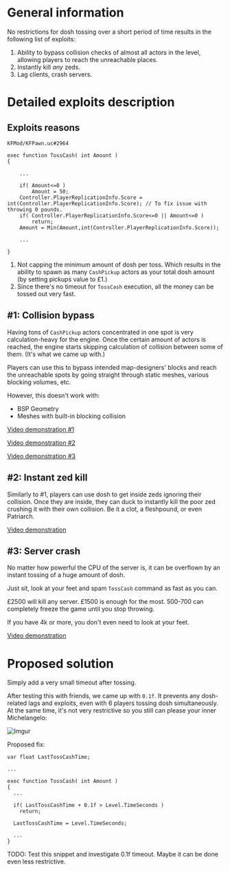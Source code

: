 # General information

No restrictions for dosh tossing over a short period of time results in the following list of exploits:

1. Ability to bypass collision checks of almost all actors in the level, allowing players to reach the unreachable places.
2. Instantly kill *any* zeds.
3. Lag clients, crash servers.

# Detailed exploits description

## Exploits reasons

`KFMod/KFPawn.uc#2964`

```unrealscript
exec function TossCash( int Amount )
{

    ...

    if( Amount<=0 )
        Amount = 50;
    Controller.PlayerReplicationInfo.Score = int(Controller.PlayerReplicationInfo.Score); // To fix issue with throwing 0 pounds.
    if( Controller.PlayerReplicationInfo.Score<=0 || Amount<=0 )
        return;
    Amount = Min(Amount,int(Controller.PlayerReplicationInfo.Score));

    ...

}
```

1. Not capping the minimum amount of dosh per toss. Which results in the ability to spawn as many `CashPickup` actors as your total dosh amount (by setting pickups value to £1.)
2. Since there's no timeout for `TossCash` execution, all the money can be tossed out very fast.

## #1: Collision bypass

Having tons of `CashPickup` actors concentrated in one spot is very calculation-heavy for the engine. Once the certain amount of actors is reached, the engine starts skipping calculation of collision between some of them. (It's what we came up with.)

Players can use this to bypass intended map-designers' blocks and reach the unreachable spots by going straight through static meshes, various blocking volumes, etc.

However, this doesn't work with:
- BSP Geometry
- Meshes with built-in blocking collision

[Video demonstration #1](https://www.youtube.com/watch?v=ie6ealc3-XA)

[Video demonstration #2](https://youtu.be/fbs7SBHWzlM)

[Video demonstration #3](https://youtu.be/mhQDbxvsH28)

## #2: Instant zed kill

Similarly to #1, players can use dosh to get inside zeds ignoring their collision. Once they are inside, they can duck to instantly kill the poor zed crushing it with their own collision. Be it a clot, a fleshpound, or even Patriarch.

[Video demonstration](https://youtu.be/FylKDUZnLDw)

## #3: Server crash

No matter how powerful the CPU of the server is, it can be overflown by an instant tossing of a huge amount of dosh.

Just sit, look at your feet and spam `TossCash` command as fast as you can.

£2500 will kill any server. £1500 is enough for the most. 500-700 can completely freeze the game until you stop throwing.

If you have 4k or more, you don't even need to look at your feet.

[Video demonstration](https://youtu.be/NGwXY79Ka0c)

# Proposed solution

Simply add a very small timeout after tossing.

After testing this with friends, we came up with `0.1f`. It prevents any dosh-related lags and exploits, even with 6 players tossing dosh simultaneously. At the same time, it's not very restrictive so you still can please your inner Michelangelo:

![Imgur](https://i.imgur.com/ITaG6xL.jpg)

Proposed fix:

```unrealscript
var float LastTossCashTime;

...

exec function TossCash( int Amount )
{
  ...

  if( LastTossCashTime + 0.1f > Level.TimeSeconds )
    return;

  LastTossCashTime = Level.TimeSeconds;

  ...
}
```

TODO: Test this snippet and investigate 0.1f timeout. Maybe it can be done even less restrictive.

